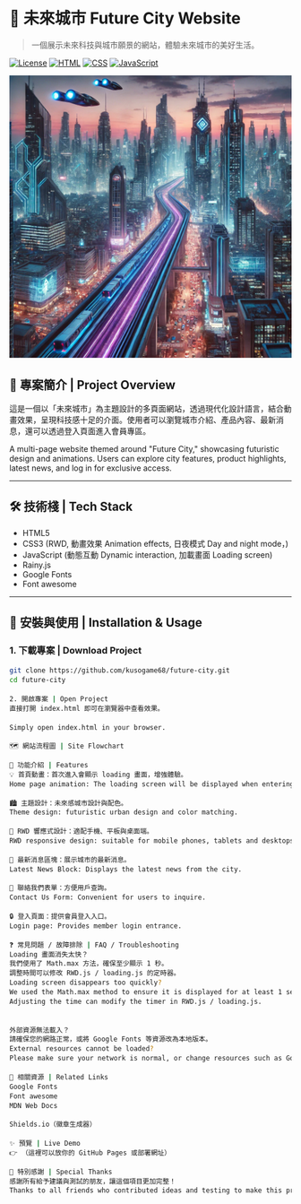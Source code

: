# 🌆 未來城市 Future City Website

> 一個展示未來科技與城市願景的網站，體驗未來城市的美好生活。

[![License](https://img.shields.io/badge/license-MIT-green.svg)](LICENSE)
[![HTML](https://img.shields.io/badge/HTML-5-orange.svg)]()
[![CSS](https://img.shields.io/badge/CSS-3-blue.svg)]()
[![JavaScript](https://img.shields.io/badge/JavaScript-ES6-yellow.svg)]()

![封面圖](./image/future_city2.jpg)

## 📖 專案簡介 | Project Overview

這是一個以「未來城市」為主題設計的多頁面網站，透過現代化設計語言，結合動畫效果，呈現科技感十足的介面。使用者可以瀏覽城市介紹、產品內容、最新消息，還可以透過登入頁面進入會員專區。

A multi-page website themed around "Future City," showcasing futuristic design and animations. Users can explore city features, product highlights, latest news, and log in for exclusive access.

---

## 🛠️ 技術棧 | Tech Stack

- HTML5
- CSS3 
    (RWD, 
    動畫效果 Animation effects, 
    日夜模式 Day and night mode，)
- JavaScript 
    (動態互動 Dynamic interaction, 
    加載畫面 Loading screen)
- Rainy.js
- Google Fonts
- Font awesome

---

## 🚀 安裝與使用 | Installation & Usage

### 1. 下載專案 | Download Project

```bash
git clone https://github.com/kusogame68/future-city.git
cd future-city

2. 開啟專案 | Open Project
直接打開 index.html 即可在瀏覽器中查看效果。

Simply open index.html in your browser.

🗺️ 網站流程圖 | Site Flowchart

🧩 功能介紹 | Features
💡 首頁動畫：首次進入會顯示 loading 畫面，增強體驗。
Home page animation: The loading screen will be displayed when entering for the first time to enhance the experience.

🏙️ 主題設計：未來感城市設計與配色。
Theme design: futuristic urban design and color matching.

📱 RWD 響應式設計：適配手機、平板與桌面端。
RWD responsive design: suitable for mobile phones, tablets and desktops.

📰 最新消息區塊：展示城市的最新消息。
Latest News Block: Displays the latest news from the city.

📩 聯絡我們表單：方便用戶查詢。
Contact Us Form: Convenient for users to inquire.

🔒 登入頁面：提供會員登入入口。
Login page: Provides member login entrance.

❓ 常見問題 / 故障排除 | FAQ / Troubleshooting
Loading 畫面消失太快？
我們使用了 Math.max 方法，確保至少顯示 1 秒。
調整時間可以修改 RWD.js / loading.js 的定時器。
Loading screen disappears too quickly?
We used the Math.max method to ensure it is displayed for at least 1 second.
Adjusting the time can modify the timer in RWD.js / loading.js.


外部資源無法載入？
請確保您的網路正常，或將 Google Fonts 等資源改為本地版本。
External resources cannot be loaded?
Please make sure your network is normal, or change resources such as Google Fonts to local versions.

🔗 相關資源 | Related Links
Google Fonts
Font awesome
MDN Web Docs

Shields.io（徽章生成器）

✨ 預覽 | Live Demo
👉 （這裡可以放你的 GitHub Pages 或部署網址）

🙌 特別感謝 | Special Thanks
感謝所有給予建議與測試的朋友，讓這個項目更加完整！
Thanks to all friends who contributed ideas and testing to make this project better!

